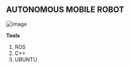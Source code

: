 ## AUTONOMOUS MOBILE ROBOT


![image](https://github.com/Beulah-coding/my_amr/assets/73297822/510ffd50-986e-46ac-bc9d-bcc594e29ddc)


**Tools**
1. ROS
2. C++
3. UBUNTU

